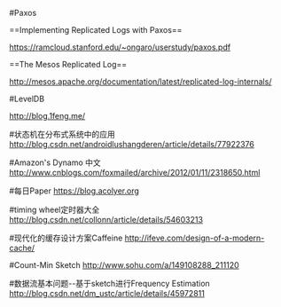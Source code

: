 #Paxos

==Implementing Replicated Logs with Paxos==

https://ramcloud.stanford.edu/~ongaro/userstudy/paxos.pdf

==The Mesos Replicated Log==

http://mesos.apache.org/documentation/latest/replicated-log-internals/

#LevelDB

http://blog.1feng.me/

#状态机在分布式系统中的应用
http://blog.csdn.net/androidlushangderen/article/details/77922376

#Amazon's Dynamo 中文
http://www.cnblogs.com/foxmailed/archive/2012/01/11/2318650.html


#每日Paper
https://blog.acolyer.org


#timing wheel定时器大全
http://blog.csdn.net/collonn/article/details/54603213

#现代化的缓存设计方案Caffeine 
http://ifeve.com/design-of-a-modern-cache/

#Count-Min Sketch
http://www.sohu.com/a/149108288_211120

#数据流基本问题--基于sketch进行Frequency Estimation
http://blog.csdn.net/dm_ustc/article/details/45972811